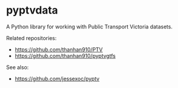 # pyptvdata
A Python library for working with Public Transport Victoria datasets.

Related repositories:
- https://github.com/thanhan910/PTV
- https://github.com/thanhan910/pyptvgtfs

See also:
- https://github.com/jessexoc/pyptv